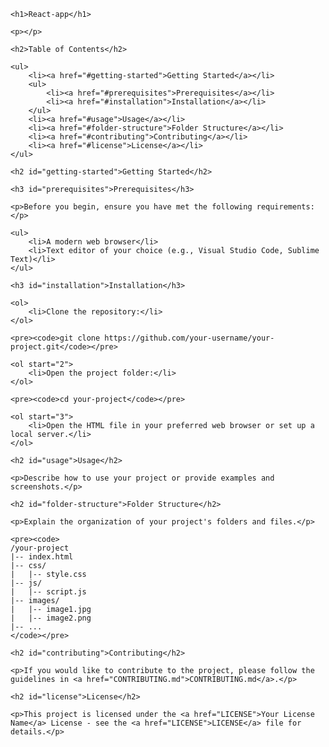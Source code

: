 <!DOCTYPE html>
<html lang="en">
<head>
    <meta charset="UTF-8">
    <meta name="viewport" content="width=device-width, initial-scale=1.0">
    <title>Your Project Name</title>
</head>
<body>

    <h1>React-app</h1>

    <p></p>

    <h2>Table of Contents</h2>

    <ul>
        <li><a href="#getting-started">Getting Started</a></li>
        <ul>
            <li><a href="#prerequisites">Prerequisites</a></li>
            <li><a href="#installation">Installation</a></li>
        </ul>
        <li><a href="#usage">Usage</a></li>
        <li><a href="#folder-structure">Folder Structure</a></li>
        <li><a href="#contributing">Contributing</a></li>
        <li><a href="#license">License</a></li>
    </ul>

    <h2 id="getting-started">Getting Started</h2>

    <h3 id="prerequisites">Prerequisites</h3>

    <p>Before you begin, ensure you have met the following requirements:</p>

    <ul>
        <li>A modern web browser</li>
        <li>Text editor of your choice (e.g., Visual Studio Code, Sublime Text)</li>
    </ul>

    <h3 id="installation">Installation</h3>

    <ol>
        <li>Clone the repository:</li>
    </ol>

    <pre><code>git clone https://github.com/your-username/your-project.git</code></pre>

    <ol start="2">
        <li>Open the project folder:</li>
    </ol>

    <pre><code>cd your-project</code></pre>

    <ol start="3">
        <li>Open the HTML file in your preferred web browser or set up a local server.</li>
    </ol>

    <h2 id="usage">Usage</h2>

    <p>Describe how to use your project or provide examples and screenshots.</p>

    <h2 id="folder-structure">Folder Structure</h2>

    <p>Explain the organization of your project's folders and files.</p>

    <pre><code>
    /your-project
    |-- index.html
    |-- css/
    |   |-- style.css
    |-- js/
    |   |-- script.js
    |-- images/
    |   |-- image1.jpg
    |   |-- image2.png
    |-- ...
    </code></pre>

    <h2 id="contributing">Contributing</h2>

    <p>If you would like to contribute to the project, please follow the guidelines in <a href="CONTRIBUTING.md">CONTRIBUTING.md</a>.</p>

    <h2 id="license">License</h2>

    <p>This project is licensed under the <a href="LICENSE">Your License Name</a> License - see the <a href="LICENSE">LICENSE</a> file for details.</p>

</body>
</html>
